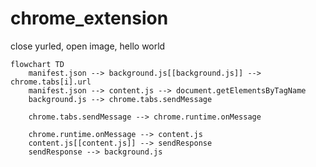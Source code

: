 # chrome_extension
close yurled, open image, hello world

```mermaid
flowchart TD
    manifest.json --> background.js[[background.js]] --> chrome.tabs[i].url
    manifest.json --> content.js --> document.getElementsByTagName
    background.js --> chrome.tabs.sendMessage
    
    chrome.tabs.sendMessage --> chrome.runtime.onMessage
    
    chrome.runtime.onMessage --> content.js
    content.js[[content.js]] --> sendResponse
    sendResponse --> background.js
```
